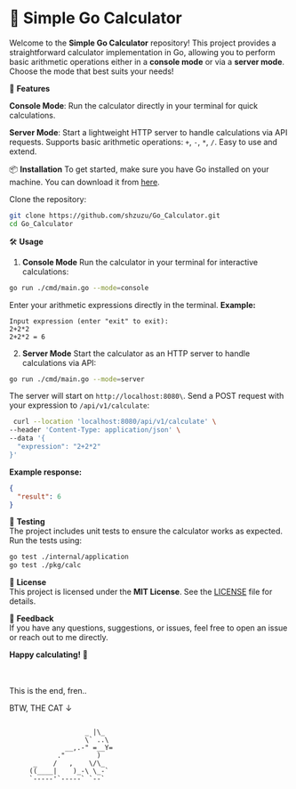 # 🧮 Simple Go Calculator

Welcome to the **Simple Go Calculator** repository! This project provides a straightforward calculator implementation in Go, allowing you to perform basic arithmetic operations either in a **console mode** or via a **server mode**. Choose the mode that best suits your needs!

🚀 **Features**

**Console Mode**: Run the calculator directly in your terminal for quick calculations.

**Server Mode**: Start a lightweight HTTP server to handle calculations via API requests.
Supports basic arithmetic operations: `+`, `-`, `*`, `/`.
Easy to use and extend.

📦 **Installation**
To get started, make sure you have Go installed on your machine. You can download it from [here](https://golang.org/dl/).

Clone the repository:

```bash
git clone https://github.com/shzuzu/Go_Calculator.git
cd Go_Calculator
```

🛠️ **Usage**

1. **Console Mode**
   Run the calculator in your terminal for interactive calculations:

```bash
go run ./cmd/main.go --mode=console
```

Enter your arithmetic expressions directly in the terminal.
**Example:**

```
Input expression (enter "exit" to exit):
2+2*2
2+2*2 = 6
```

2. **Server Mode**
   Start the calculator as an HTTP server to handle calculations via API:

```bash
go run ./cmd/main.go --mode=server
```

The server will start on `http://localhost:8080\`.
Send a POST request with your expression to `/api/v1/calculate`:

```bash
 curl --location 'localhost:8080/api/v1/calculate' \
--header 'Content-Type: application/json' \
--data '{
  "expression": "2+2*2"
}'
```

**Example response:**

```json
{
  "result": 6
}
```

🧪 **Testing**\
The project includes unit tests to ensure the calculator works as expected. Run the tests using:

```bash
go test ./internal/application
go test ./pkg/calc
```

📜 **License**\
This project is licensed under the **MIT License**. See the [LICENSE](./LICENSE) file for details.

💬 **Feedback**\
If you have any questions, suggestions, or issues, feel free to open an issue or reach out to me directly.

**Happy calculating!** 🎉

\
\
This is the end, fren..

BTW, THE CAT ↓

```

                   _ |\_
                   \` ..\
              __,.-" =__Y=
            ."        )
      _    /   ,    \/\_
     ((____|    )_-\ \_-`
     `-----'`-----` `--`

```
